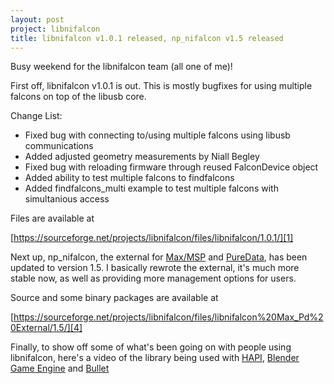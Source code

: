 ```yaml
---
layout: post
project: libnifalcon
title: libnifalcon v1.0.1 released, np_nifalcon v1.5 released
---
```


Busy weekend for the libnifalcon team (all one of me)!

First off, libnifalcon v1.0.1 is out. This is mostly bugfixes for using multiple falcons on top of the libusb core.

Change List:

* Fixed bug with connecting to/using multiple falcons using libusb communications
* Added adjusted geometry measurements by Niall Begley
* Fixed bug with reloading firmware through reused FalconDevice object
* Added ability to test multiple falcons to findfalcons
* Added findfalcons_multi example to test multiple falcons with simultanious access

Files are available at

[https://sourceforge.net/projects/libnifalcon/files/libnifalcon/1.0.1/][1]

Next up, np_nifalcon, the external for [Max/MSP][2] and [PureData][3], has been updated to version 1.5. I basically rewrote the external, it's much more stable now, as well as providing more management options for users. 

Source and some binary packages are available at

[https://sourceforge.net/projects/libnifalcon/files/libnifalcon%20Max_Pd%20External/1.5/][4]

Finally, to show off some of what's been going on with people using libnifalcon, here's a video of the library being used with [HAPI][5], [Blender Game Engine][6] and [Bullet][7]

<object width="425" height="344"><param name="movie" value="http://www.youtube.com/v/mVm1kYulHnE&hl=en&fs=1&"></param><param name="allowFullScreen" value="true"></param><param name="allowscriptaccess" value="always"></param><embed src="http://www.youtube.com/v/mVm1kYulHnE&hl=en&fs=1&" type="application/x-shockwave-flash" allowscriptaccess="always" allowfullscreen="true" width="425" height="344"></embed></object>

[1]: https://sourceforge.net/projects/libnifalcon/files/libnifalcon/1.0.1/
[2]: http://www.cycling74.com
[3]: http://www.puredata.info
[4]: https://sourceforge.net/projects/libnifalcon/files/libnifalcon%20Max_Pd%20External/1.5/
[5]: http://www.h3d.org
[6]: http://www.blender.org
[7]: http://www.bulletphysics.com
